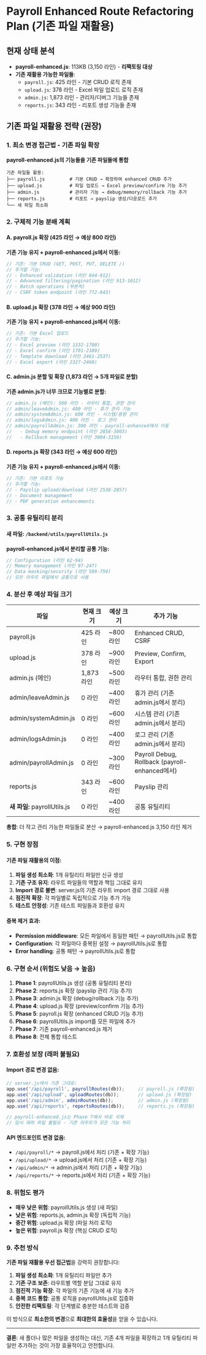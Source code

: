 # Payroll Enhanced Route Refactoring Plan (기존 파일 재활용)

## 현재 상태 분석

- **payroll-enhanced.js**: 113KB (3,150 라인) - **리팩토링 대상**
- **기존 재활용 가능한 파일들**:
  - `payroll.js`: 425 라인 - 기본 CRUD 로직 존재
  - `upload.js`: 378 라인 - Excel 파일 업로드 로직 존재  
  - `admin.js`: 1,873 라인 - 관리자/디버그 기능들 존재
  - `reports.js`: 343 라인 - 리포트 생성 기능들 존재

## 기존 파일 재활용 전략 (권장)

### 1. 최소 변경 접근법 - 기존 파일 확장

**payroll-enhanced.js의 기능들을 기존 파일들에 통합**

```
기존 파일들 활용:
├── payroll.js         # 기본 CRUD → 확장하여 enhanced CRUD 추가
├── upload.js          # 파일 업로드 → Excel preview/confirm 기능 추가  
├── admin.js           # 관리자 기능 → debug/memory/rollback 기능 추가
├── reports.js         # 리포트 → payslip 생성/다운로드 추가
└── 새 파일 최소화
```

### 2. 구체적 기능 분배 계획

#### A. payroll.js 확장 (425 라인 → 예상 800 라인)
**기존 기능 유지 + payroll-enhanced.js에서 이동:**
```javascript
// 기존: 기본 CRUD (GET, POST, PUT, DELETE /)
// 추가할 기능:
// - Enhanced validation (라인 844-912)
// - Advanced filtering/pagination (라인 913-1012) 
// - Batch operations (부분적)
// - CSRF token endpoint (라인 772-843)
```

#### B. upload.js 확장 (378 라인 → 예상 900 라인)
**기존 기능 유지 + payroll-enhanced.js에서 이동:**
```javascript
// 기존: 기본 Excel 업로드
// 추가할 기능:
// - Excel preview (라인 1332-1700)
// - Excel confirm (라인 1701-2189)
// - Template download (라인 2461-2537)
// - Excel export (라인 2327-2460)
```

#### C. admin.js 분할 및 확장 (1,873 라인 → 5개 파일로 분할)
**기존 admin.js가 너무 크므로 기능별로 분할:**
```javascript
// admin.js (메인): 500 라인 - 라우터 통합, 권한 관리
// admin/leaveAdmin.js: 400 라인 - 휴가 관리 기능
// admin/systemAdmin.js: 600 라인 - 시스템/용량 관리
// admin/logsAdmin.js: 400 라인 - 로그 관리
// admin/payrollAdmin.js: 300 라인 - payroll-enhanced에서 이동
//   - Debug memory endpoint (라인 2858-3003)
//   - Rollback management (라인 3004-3150)
```

#### D. reports.js 확장 (343 라인 → 예상 600 라인)  
**기존 기능 유지 + payroll-enhanced.js에서 이동:**
```javascript
// 기존: 기본 리포트 기능
// 추가할 기능:
// - Payslip upload/download (라인 2538-2857)
// - Document management
// - PDF generation enhancements
```

### 3. 공통 유틸리티 분리

#### 새 파일: `/backend/utils/payrollUtils.js`
**payroll-enhanced.js에서 분리할 공통 기능:**
```javascript
// Configuration (라인 62-94)
// Memory management (라인 97-247)  
// Data masking/security (라인 599-759)
// 모든 라우트 파일에서 공통으로 사용
```

### 4. 분산 후 예상 파일 크기

| 파일 | 현재 크기 | 예상 크기 | 추가 기능 |
|------|----------|----------|----------|
| payroll.js | 425 라인 | ~800 라인 | Enhanced CRUD, CSRF |
| upload.js | 378 라인 | ~900 라인 | Preview, Confirm, Export |
| admin.js (메인) | 1,873 라인 | ~500 라인 | 라우터 통합, 권한 관리 |
| admin/leaveAdmin.js | 0 라인 | ~400 라인 | 휴가 관리 (기존 admin.js에서 분리) |
| admin/systemAdmin.js | 0 라인 | ~600 라인 | 시스템 관리 (기존 admin.js에서 분리) |
| admin/logsAdmin.js | 0 라인 | ~400 라인 | 로그 관리 (기존 admin.js에서 분리) |
| admin/payrollAdmin.js | 0 라인 | ~300 라인 | Payroll Debug, Rollback (payroll-enhanced에서) |
| reports.js | 343 라인 | ~600 라인 | Payslip 관리 |
| **새 파일:** payrollUtils.js | 0 라인 | ~400 라인 | 공통 유틸리티 |

**총합**: 더 작고 관리 가능한 파일들로 분산 → payroll-enhanced.js 3,150 라인 제거

### 5. 구현 장점

#### 기존 파일 재활용의 이점:
1. **파일 생성 최소화**: 1개 유틸리티 파일만 신규 생성
2. **기존 구조 유지**: 라우트 파일들의 역할과 책임 그대로 유지
3. **Import 경로 불변**: server.js의 기존 라우트 import 경로 그대로 사용
4. **점진적 확장**: 각 파일별로 독립적으로 기능 추가 가능
5. **테스트 안정성**: 기존 테스트 파일들과 호환성 유지

#### 중복 제거 효과:
- **Permission middleware**: 모든 파일에서 동일한 패턴 → payrollUtils.js로 통합
- **Configuration**: 각 파일마다 중복된 설정 → payrollUtils.js로 통합  
- **Error handling**: 공통 패턴 → payrollUtils.js로 통합

### 6. 구현 순서 (위험도 낮음 → 높음)

1. **Phase 1**: payrollUtils.js 생성 (공통 유틸리티 분리)
2. **Phase 2**: reports.js 확장 (payslip 관리 기능 추가)
3. **Phase 3**: admin.js 확장 (debug/rollback 기능 추가)  
4. **Phase 4**: upload.js 확장 (preview/confirm 기능 추가)
5. **Phase 5**: payroll.js 확장 (enhanced CRUD 기능 추가)
6. **Phase 6**: payrollUtils.js import를 모든 파일에 추가
7. **Phase 7**: 기존 payroll-enhanced.js 제거
8. **Phase 8**: 전체 통합 테스트

### 7. 호환성 보장 (래퍼 불필요)

#### Import 경로 변경 없음:
```javascript
// server.js에서 기존 그대로:
app.use('/api/payroll', payrollRoutes(db));     // payroll.js (확장됨)
app.use('/api/upload', uploadRoutes(db));       // upload.js (확장됨)  
app.use('/api/admin', adminRoutes(db));         // admin.js (확장됨)
app.use('/api/reports', reportsRoutes(db));     // reports.js (확장됨)

// payroll-enhanced.js는 Phase 7에서 바로 삭제
// 임시 래퍼 파일 불필요 - 기존 라우트가 모든 기능 처리
```

#### API 엔드포인트 변경 없음:
- `/api/payroll/*` → payroll.js에서 처리 (기존 + 확장 기능)
- `/api/upload/*` → upload.js에서 처리 (기존 + 확장 기능)
- `/api/admin/*` → admin.js에서 처리 (기존 + 확장 기능)  
- `/api/reports/*` → reports.js에서 처리 (기존 + 확장 기능)

### 8. 위험도 평가

- **매우 낮은 위험**: payrollUtils.js 생성 (새 파일)
- **낮은 위험**: reports.js, admin.js 확장 (독립적 기능)
- **중간 위험**: upload.js 확장 (파일 처리 로직)
- **높은 위험**: payroll.js 확장 (핵심 CRUD 로직)

### 9. 추천 방식

**기존 파일 재활용 우선 접근법**을 강력히 권장합니다:

1. **파일 생성 최소화**: 1개 유틸리티 파일만 추가
2. **기존 구조 보존**: 라우트별 역할 분담 그대로 유지  
3. **점진적 기능 확장**: 각 파일의 기존 기능에 새 기능 추가
4. **중복 코드 통합**: 공통 로직을 payrollUtils.js로 집중화
5. **안전한 리팩토링**: 각 단계별로 충분한 테스트와 검증

이 방식으로 **최소한의 변경**으로 **최대한의 효율성**을 얻을 수 있습니다.

---
**결론**: 새 폴더나 많은 파일을 생성하는 대신, 기존 4개 파일을 확장하고 1개 유틸리티 파일만 추가하는 것이 가장 효율적이고 안전합니다.